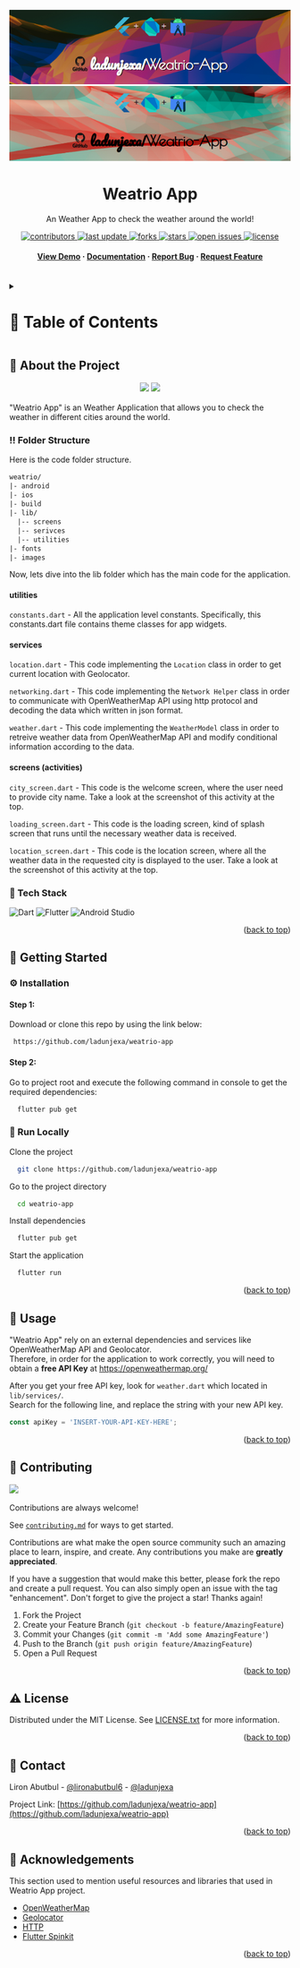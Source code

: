 <a name="readme-top"></a>
<div align="center">

  ![Project Banner](readme_assets/readme_banner.png#gh-dark-mode-only)
  ![Project Banner](readme_assets/readme_banner-light.png#gh-light-mode-only)

  <h1>Weatrio App</h1>
  
  <p>
    An Weather App to check the weather around the world! 
  </p>

  
<!-- Badges -->
<p>
  <a href="https://github.com/ladunjexa/weatrio-app/graphs/contributors">
    <img src="https://img.shields.io/github/contributors/ladunjexa/weatrio-app" alt="contributors" />
  </a>
  <a href="">
    <img src="https://img.shields.io/github/last-commit/ladunjexa/weatrio-app" alt="last update" />
  </a>
  <a href="https://github.com/ladunjexa/weatrio-app/network/members">
    <img src="https://img.shields.io/github/forks/ladunjexa/weatrio-app" alt="forks" />
  </a>
  <a href="https://github.com/ladunjexa/weatrio-app/stargazers">
    <img src="https://img.shields.io/github/stars/ladunjexa/weatrio-app" alt="stars" />
  </a>
  <a href="https://github.com/ladunjexa/weatrio-app/issues/">
    <img src="https://img.shields.io/github/issues/ladunjexa/weatrio-app" alt="open issues" />
  </a>
  <a href="https://github.com/ladunjexa/weatrio-app/blob/master/LICENSE">
    <img src="https://img.shields.io/github/license/ladunjexa/weatrio-app.svg" alt="license" />
  </a>
</p>
   
 <h4>
    <a href="https://github.com/ladunjexa/weatrio-app/">View Demo</a>
  <span> · </span>
    <a href="https://github.com/ladunjexa/weatrio-app">Documentation</a>
  <span> · </span>
    <a href="https://github.com/ladunjexa/weatrio-app/issues/">Report Bug</a>
  <span> · </span>
    <a href="https://github.com/ladunjexa/weatrio-app/issues/">Request Feature</a>
  </h4>
</div>

<br />

<!-- Table of Contents -->
<details>

<summary>

# :notebook_with_decorative_cover: Table of Contents

</summary>

- [About the Project](#star2-about-the-project)
  * [Folder Structure](#bangbang-folder-structure)
  * [Tech Stack](#space_invader-tech-stack)
- [Getting Started](#toolbox-getting-started)
  * [Installation](#gear-installation)
  * [Run Locally](#running-run-locally)
- [Usage](#eyes-usage)
- [Contributing](#wave-contributing)
- [License](#warning-license)
- [Contact](#handshake-contact)
- [Acknowledgements](#gem-acknowledgements)

</details>  

<!-- About the Project -->
## :star2: About the Project

<div align="center"> 
  <img src="readme_assets/city_page.png" height="auto" width="200" />
  <img src="readme_assets/welcome_page.png" height="auto" width="200" />
</div>
<br />
"Weatrio App" is an Weather Application that allows you to check the weather in different cities around the world.

<!-- Folder Structure -->
### :bangbang: Folder Structure

Here is the code folder structure.
```
weatrio/
|- android
|- ios
|- build
|- lib/
  |-- screens
  |-- serivces
  |-- utilities
|- fonts
|- images
```

Now, lets dive into the lib folder which has the main code for the application.

#### utilities

`constants.dart` - All the application level constants. Specifically, this constants.dart file contains theme classes for app widgets.

#### services

`location.dart` - This code implementing the ``Location`` class in order to get current location with Geolocator.

`networking.dart` - This code implementing the ``Network Helper`` class in order to communicate with OpenWeatherMap API using http protocol and decoding the data which written in json format.

`weather.dart` - This code implementing the ``WeatherModel`` class in order to retreive weather data from OpenWeatherMap API and modify conditional information according to the data.

#### screens (activities)

`city_screen.dart` - This code is the welcome screen, where the user need to provide city name. Take a look at the screenshot of this activity at the top.

`loading_screen.dart` - This code is the loading screen, kind of splash screen that runs until the necessary weather data is received.

`location_screen.dart` - This code is the location screen, where all the weather data in the requested city is displayed to the user. Take a look at the screenshot of this activity at the top.
<br />

<!-- TechStack -->
### :space_invader: Tech Stack

![Dart](https://img.shields.io/badge/dart-%230175C2.svg?style=for-the-badge&logo=dart&logoColor=white)
![Flutter](https://img.shields.io/badge/Flutter-%2302569B.svg?style=for-the-badge&logo=Flutter&logoColor=white)
![Android Studio](https://img.shields.io/badge/Android%20Studio-3DDC84.svg?style=for-the-badge&logo=android-studio&logoColor=white)

<p align="right">(<a href="#readme-top">back to top</a>)</p>

<!-- Getting Started -->
## 	:toolbox: Getting Started

<!-- Prerequisites -->
### :gear: Installation

#### Step 1:
Download or clone this repo by using the link below:

```bash
 https://github.com/ladunjexa/weatrio-app
```

#### Step 2:

Go to project root and execute the following command in console to get the required dependencies:

```bash
  flutter pub get
```

<!-- Run Locally -->
### :running: Run Locally

Clone the project

```bash
  git clone https://github.com/ladunjexa/weatrio-app
```

Go to the project directory

```bash
  cd weatrio-app
```

Install dependencies

```bash
  flutter pub get
```

Start the application

```bash
  flutter run
```

<p align="right">(<a href="#readme-top">back to top</a>)</p>

<!-- Usage -->
## :eyes: Usage

"Weatrio App" rely on an external dependencies and services like OpenWeatherMap API and Geolocator.<br/>
Therefore, in order for the application to work correctly, you will need to obtain a **free API Key** at https://openweathermap.org/<br/>

After you get your free API key, look for `weather.dart` which located in `lib/services/`.<br/>
Search for the following line, and replace the string with your new API key.

```javascript
const apiKey = 'INSERT-YOUR-API-KEY-HERE';
```

<p align="right">(<a href="#readme-top">back to top</a>)</p>

<!-- Contributing -->
## :wave: Contributing

<a href="https://github.com/ladunjexa/weatrio-app/graphs/contributors">
  <img src="https://contrib.rocks/image?repo=ladunjexa/weatrio-app" />
</a>


Contributions are always welcome!

See [`contributing.md`](https://contributing.md/) for ways to get started.

Contributions are what make the open source community such an amazing place to learn, inspire, and create. Any contributions you make are **greatly appreciated**.

If you have a suggestion that would make this better, please fork the repo and create a pull request. You can also simply open an issue with the tag "enhancement".
Don't forget to give the project a star! Thanks again!

1. Fork the Project
2. Create your Feature Branch (`git checkout -b feature/AmazingFeature`)
3. Commit your Changes (`git commit -m 'Add some AmazingFeature'`)
4. Push to the Branch (`git push origin feature/AmazingFeature`)
5. Open a Pull Request

<p align="right">(<a href="#readme-top">back to top</a>)</p>

<!-- License -->
## :warning: License

Distributed under the MIT License. See [LICENSE.txt](https://github.com/ladunjexa/Weatrio-App/blob/main/LICENSE) for more information.

<p align="right">(<a href="#readme-top">back to top</a>)</p>

<!-- Contact -->
## :handshake: Contact

Liron Abutbul - [@lironabutbul6](https://twitter.com/lironabutbul6) - [@ladunjexa](https://t.me/ladunjexa)

Project Link: [https://github.com/ladunjexa/weatrio-app](https://github.com/ladunjexa/weatrio-app)

<p align="right">(<a href="#readme-top">back to top</a>)</p>

<!-- Acknowledgments -->
## :gem: Acknowledgements

This section used to mention useful resources and libraries that used in Weatrio App project.

 - [OpenWeatherMap](https://openweathermap.org/)
 - [Geolocator](https://pub.dev/packages/geolocator)
 - [HTTP](https://pub.dev/packages/http)
 - [Flutter Spinkit](https://pub.dev/packages/flutter_spinkit)

<p align="right">(<a href="#readme-top">back to top</a>)</p>
